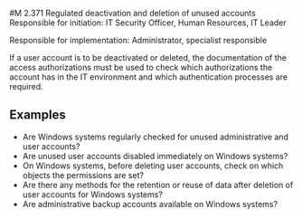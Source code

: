#M 2.371 Regulated deactivation and deletion of unused accounts
Responsible for initiation: IT Security Officer, Human Resources, IT Leader

Responsible for implementation: Administrator, specialist responsible

If a user account is to be deactivated or deleted, the documentation of the access authorizations must be used to check which authorizations the account has in the IT environment and which authentication processes are required.



## Examples 
* Are Windows systems regularly checked for unused administrative and user accounts?
* Are unused user accounts disabled immediately on Windows systems?
* On Windows systems, before deleting user accounts, check on which objects the permissions are set?
* Are there any methods for the retention or reuse of data after deletion of user accounts for Windows systems?
* Are administrative backup accounts available on Windows systems?




